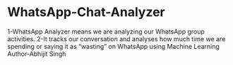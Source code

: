 # WhatsApp-Chat-Analyzer
1-WhatsApp Analyzer means we are analyzing our WhatsApp group activities.
2-It tracks our conversation and analyses how much time we are spending or saying it as “wasting” on WhatsApp using Machine Learning
<br>
Author-Abhijit Singh
